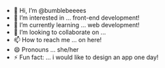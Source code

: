 - 👋 Hi, I’m @bumblebeeees
- 👀 I’m interested in ... front-end development!
- 🌱 I’m currently learning ... web development!
- 💞️ I’m looking to collaborate on ...
- 📫 How to reach me ... on here!
- 😄 Pronouns ... she/her
- ⚡ Fun fact: ... i would like to design an app one day!

<!---
bumblebeeees/bumblebeeees is a ✨ special ✨ repository because its `README.md` (this file) appears on your GitHub profile.
You can click the Preview link to take a look at your changes.
--->
